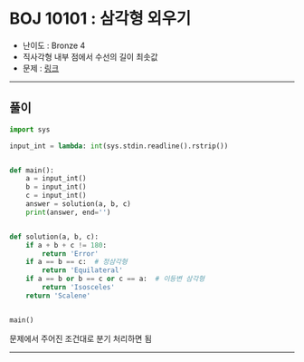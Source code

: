# BOJ 10101 : 삼각형 외우기
- 난이도 : Bronze 4
- 직사각형 내부 점에서 수선의 길이 최솟값
- 문제 : [링크](https://www.acmicpc.net/problem/1085)

---  

## 풀이
```python
import sys

input_int = lambda: int(sys.stdin.readline().rstrip())


def main():
    a = input_int()
    b = input_int()
    c = input_int()
    answer = solution(a, b, c)
    print(answer, end='')


def solution(a, b, c):
    if a + b + c != 180:
        return 'Error'
    if a == b == c:  # 정삼각형
        return 'Equilateral'
    if a == b or b == c or c == a:  # 이등변 삼각형
        return 'Isosceles'
    return 'Scalene'


main()

```
문제에서 주어진 조건대로 분기 처리하면 됨

---
